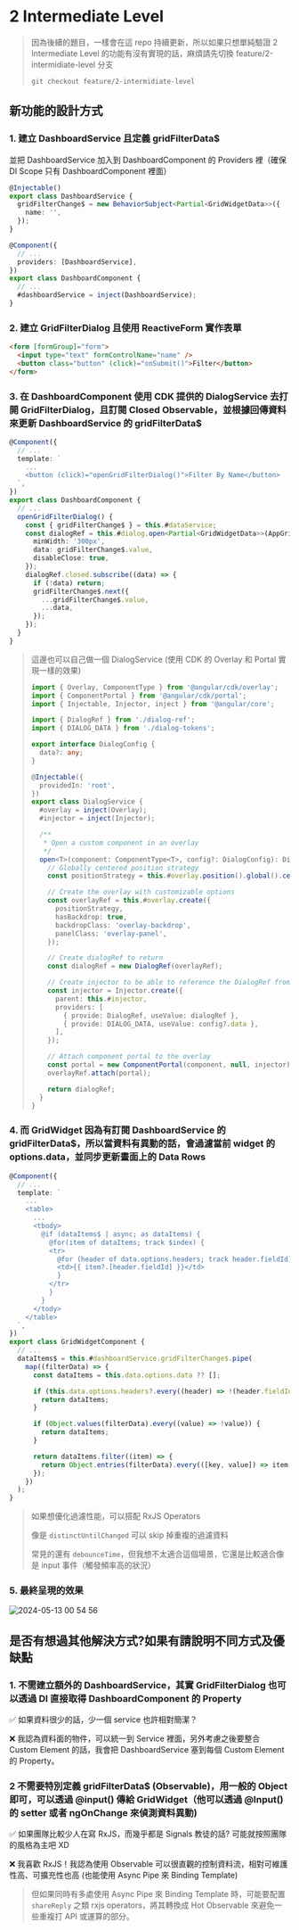 # 2 Intermediate Level

> 因為後續的題目，一樣會在這 repo 持續更新，所以如果只想單純驗證 2 Intermediate Level
> 的功能有沒有實現的話，麻煩請先切換 feature/2-intermidiate-level 分支
>
> ```
> git checkout feature/2-intermidiate-level
> ```

## 新功能的設計方式

### 1. 建立 DashboardService 且定義 gridFilterData$

並把 DashboardService 加入到 DashboardComponent 的 Providers 裡（確保 DI Scope 只有 DashboardComponent 裡面）

```typescript
@Injectable()
export class DashboardService {
  gridFilterChange$ = new BehaviorSubject<Partial<GridWidgetData>>({
    name: '',
  });
}

@Component({
  // ...
  providers: [DashboardService],
})
export class DashboardComponent {
  // ...
  #dashboardService = inject(DashboardService);
}
```

### 2. 建立 GridFilterDialog 且使用 ReactiveForm 實作表單

```html
<form [formGroup]="form">
  <input type="text" formControlName="name" />
  <button class="button" (click)="onSubmit()">Filter</button>
</form>
```

### 3. 在 DashboardComponent 使用 CDK 提供的 DialogService 去打開 GridFilterDialog，且訂閱 Closed Observable，並根據回傳資料來更新 DashboardService 的 gridFilterData$

```typescript
@Component({
  // ...
  template: `
    ...
    <button (click)="openGridFilterDialog()">Filter By Name</button>
  `,
})
export class DashboardComponent {
  // ...
  openGridFilterDialog() {
    const { gridFilterChange$ } = this.#dataService;
    const dialogRef = this.#dialog.open<Partial<GridWidgetData>>(AppGridFilterDialogComponent, {
      minWidth: '300px',
      data: gridFilterChange$.value,
      disableClose: true,
    });
    dialogRef.closed.subscribe((data) => {
      if (!data) return;
      gridFilterChange$.next({
        ...gridFilterChange$.value,
        ...data,
      });
    });
  }
}
```

> 這邊也可以自己做一個 DialogService (使用 CDK 的 Overlay 和 Portal 實現一樣的效果)
>
> ```typescript
> import { Overlay, ComponentType } from '@angular/cdk/overlay';
> import { ComponentPortal } from '@angular/cdk/portal';
> import { Injectable, Injector, inject } from '@angular/core';
>
> import { DialogRef } from './dialog-ref';
> import { DIALOG_DATA } from './dialog-tokens';
>
> export interface DialogConfig {
>   data?: any;
> }
>
> @Injectable({
>   providedIn: 'root',
> })
> export class DialogService {
>   #overlay = inject(Overlay);
>   #injector = inject(Injector);
>
>   /**
>    * Open a custom component in an overlay
>    */
>   open<T>(component: ComponentType<T>, config?: DialogConfig): DialogRef {
>     // Globally centered position strategy
>     const positionStrategy = this.#overlay.position().global().centerHorizontally().centerVertically();
>
>     // Create the overlay with customizable options
>     const overlayRef = this.#overlay.create({
>       positionStrategy,
>       hasBackdrop: true,
>       backdropClass: 'overlay-backdrop',
>       panelClass: 'overlay-panel',
>     });
>
>     // Create dialogRef to return
>     const dialogRef = new DialogRef(overlayRef);
>
>     // Create injector to be able to reference the DialogRef from within the component
>     const injector = Injector.create({
>       parent: this.#injector,
>       providers: [
>         { provide: DialogRef, useValue: dialogRef },
>         { provide: DIALOG_DATA, useValue: config?.data },
>       ],
>     });
>
>     // Attach component portal to the overlay
>     const portal = new ComponentPortal(component, null, injector);
>     overlayRef.attach(portal);
>
>     return dialogRef;
>   }
> }
> ```

### 4. 而 GridWidget 因為有訂閱 DashboardService 的 gridFilterData$，所以當資料有異動的話，會過濾當前 widget 的 options.data，並同步更新畫面上的 Data Rows

```typescript
@Component({
  // ...
  template: `
    ...
    <table>
      ...
      <tbody>
        @if (dataItems$ | async; as dataItems) {
          @for(item of dataItems; track $index) {
          <tr>
            @for (header of data.options.headers; track header.fieldId) {
            <td>{{ item?.[header.fieldId] }}</td>
            }
          </tr>
          }
        }
      </tody>
    </table>
  `,
})
export class GridWidgetComponent {
  // ...
  dataItems$ = this.#dashboardService.gridFilterChange$.pipe(
    map((filterData) => {
      const dataItems = this.data.options.data ?? [];

      if (this.data.options.headers?.every((header) => !(header.fieldId in filterData))) {
        return dataItems;
      }

      if (Object.values(filterData).every((value) => !value)) {
        return dataItems;
      }

      return dataItems.filter((item) => {
        return Object.entries(filterData).every(([key, value]) => item[key as keyof GridWidgetData]?.toLowerCase().includes(value?.toLowerCase()));
      });
    })
  );
}
```

> 如果想優化過濾性能，可以搭配 RxJS Operators
>
> 像是 `distinctUntilChanged` 可以 skip 掉重複的過濾資料
>
> 常見的還有 `debounceTime`，但我想不太適合這個場景，它還是比較適合像是 input 事件（觸發頻率高的狀況）

### 5. 最終呈現的效果

![2024-05-13 00 54 56](https://github.com/SHANG-TING/TSMC-DAPD2-03-Interview-Project/assets/12579766/f90b34a1-a225-48d1-bf50-6b40679cae03)

## 是否有想過其他解決方式?如果有請說明不同方式及優缺點

### 1. 不需建立額外的 DashboardService，其實 GridFilterDialog 也可以透過 DI 直接取得 DashboardComponent 的 Property

✅ 如果資料很少的話，少一個 service 也許相對簡潔？

❌ 我認為資料面的物件，可以統一到 Service 裡面，另外考慮之後要整合 Custom Element 的話，我會把 DashboardService 塞到每個 Custom Element 的 Property。

### 2 不需要特別定義 gridFilterData$ (Observable)，用一般的 Object 即可，可以透過 @input() 傳給 GridWidget（他可以透過 @Input() 的 setter 或者 ngOnChange 來偵測資料異動)

✅ 如果團隊比較少人在寫 RxJS，而幾乎都是 Signals 教徒的話? 可能就按照團隊的風格為主吧 XD

❌ 我喜歡 RxJS！我認為使用 Observable 可以很直觀的控制資料流，相對可維護性高、可擴充性也高 (也能使用 Async Pipe 來 Binding Template)

> 但如果同時有多處使用 Async Pipe 來 Binding Template 時，可能要配置 `shareReply` 之類 rxjs operators，將其轉換成 Hot Observable 來避免一些重複打 API 或運算的部分。

